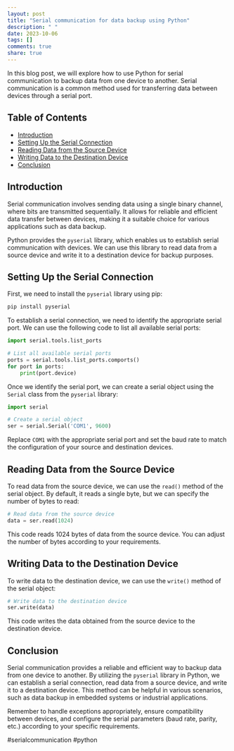 ```yaml
---
layout: post
title: "Serial communication for data backup using Python"
description: " "
date: 2023-10-06
tags: []
comments: true
share: true
---
```


In this blog post, we will explore how to use Python for serial communication to backup data from one device to another. Serial communication is a common method used for transferring data between devices through a serial port.

## Table of Contents
- [Introduction](#introduction)
- [Setting Up the Serial Connection](#setting-up-the-serial-connection)
- [Reading Data from the Source Device](#reading-data-from-the-source-device)
- [Writing Data to the Destination Device](#writing-data-to-the-destination-device)
- [Conclusion](#conclusion)

## Introduction

Serial communication involves sending data using a single binary channel, where bits are transmitted sequentially. It allows for reliable and efficient data transfer between devices, making it a suitable choice for various applications such as data backup.

Python provides the `pyserial` library, which enables us to establish serial communication with devices. We can use this library to read data from a source device and write it to a destination device for backup purposes.

## Setting Up the Serial Connection

First, we need to install the `pyserial` library using pip:

```python
pip install pyserial
```

To establish a serial connection, we need to identify the appropriate serial port. We can use the following code to list all available serial ports:

```python
import serial.tools.list_ports

# List all available serial ports
ports = serial.tools.list_ports.comports()
for port in ports:
    print(port.device)
```

Once we identify the serial port, we can create a serial object using the `Serial` class from the `pyserial` library:

```python
import serial

# Create a serial object
ser = serial.Serial('COM1', 9600)
```

Replace `COM1` with the appropriate serial port and set the baud rate to match the configuration of your source and destination devices.

## Reading Data from the Source Device

To read data from the source device, we can use the `read()` method of the serial object. By default, it reads a single byte, but we can specify the number of bytes to read:

```python
# Read data from the source device
data = ser.read(1024)
```

This code reads 1024 bytes of data from the source device. You can adjust the number of bytes according to your requirements.

## Writing Data to the Destination Device

To write data to the destination device, we can use the `write()` method of the serial object:

```python
# Write data to the destination device
ser.write(data)
```

This code writes the data obtained from the source device to the destination device.

## Conclusion

Serial communication provides a reliable and efficient way to backup data from one device to another. By utilizing the `pyserial` library in Python, we can establish a serial connection, read data from a source device, and write it to a destination device. This method can be helpful in various scenarios, such as data backup in embedded systems or industrial applications.

Remember to handle exceptions appropriately, ensure compatibility between devices, and configure the serial parameters (baud rate, parity, etc.) according to your specific requirements.

#serialcommunication #python